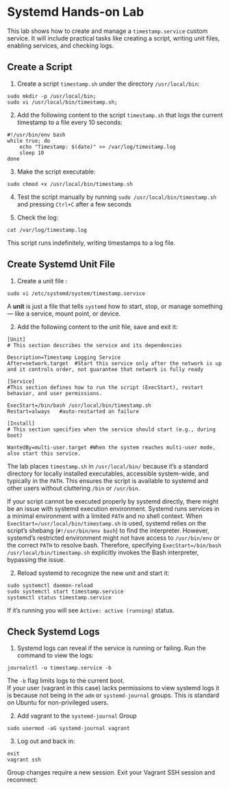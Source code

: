 # Systemd Hands-on Lab

This lab shows how to create and manage a `timestamp.service` custom service. It will include practical tasks like creating a script, writing unit files, enabling services, and checking logs.

## Create a Script

1. Create a script `timestamp.sh` under the directory `/usr/local/bin`:

```
sudo mkdir -p /usr/local/bin;
sudo vi /usr/local/bin/timestamp.sh;
```

2. Add the following content to the script `timestamp.sh` that logs the current timestamp to a file every 10 seconds:

```
#!/usr/bin/env bash
while true; do
    echo "Timestamp: $(date)" >> /var/log/timestamp.log
    sleep 10
done
```

3. Make the script executable:

```
sudo chmod +x /usr/local/bin/timestamp.sh
```

4. Test the script manually by running `sudo /usr/local/bin/timestamp.sh` and pressing `Ctrl+C` after a few seconds

5. Check the log:

```
cat /var/log/timestamp.log
```

This script runs indefinitely, writing timestamps to a log file.

## Create Systemd Unit File

1. Create a unit file :

```
sudo vi /etc/systemd/system/timestamp.service
```

A **unit** is just a file that tells `systemd` how to start, stop, or manage something — like a service, mount point, or device.

2. Add the following content to the unit file, save and exit it:

```
[Unit]
# This section describes the service and its dependencies

Description=Timestamp Logging Service
After=network.target  #Start this service only after the network is up and it controls order, not guarantee that network is fully ready

[Service]
#This section defines how to run the script (ExecStart), restart behavior, and user permissions.

ExecStart=/bin/bash /usr/local/bin/timestamp.sh
Restart=always   #auto-restarted on failure

[Install]
# This section specifies when the service should start (e.g., during boot)

WantedBy=multi-user.target #When the system reaches multi-user mode, also start this service.
```

The lab places `timestamp.sh` in `/usr/local/bin/` because it’s a standard directory for locally installed executables, accessible system-wide, and typically in the `PATH`. This ensures the script is available to systemd and other users without cluttering `/bin` or `/usr/bin`.

If your script cannot be executed properly by systemd directly, there might be an issue with systemd execution environment. Systemd runs services in a minimal environment with a limited `PATH` and no shell context. When `ExecStart=/usr/local/bin/timestamp.sh` is used, systemd relies on the script’s shebang (`#!/usr/bin/env bash`) to find the interpreter. However, systemd’s restricted environment might not have access to `/usr/bin/env` or the correct `PATH` to resolve bash. Therefore, specifying `ExecStart=/bin/bash  /usr/local/bin/timestamp.sh` explicitly invokes the Bash interpreter, bypassing the issue.

2. Reload systemd to recognize the new unit and start it:

```
sudo systemctl daemon-reload
sudo systemctl start timestamp.service
systemctl status timestamp.service
```

If it’s running you will see `Active: active (running)` status.

## Check Systemd Logs

1. Systemd logs can reveal if the service is running or failing. Run the command to view the logs:

```
journalctl -u timestamp.service -b
```

The `-b` flag limits logs to the current boot.  
If your user (vagrant in this case) lacks permissions to view systemd logs it is because not being in the `adm` or `systemd-journal` groups. This is standard on Ubuntu for non-privileged users.

2. Add vagrant to the `systemd-journal` Group

```
sudo usermod -aG systemd-journal vagrant
```

3. Log out and back in:

```
exit
vagrant ssh
```

Group changes require a new session. Exit your Vagrant SSH session and reconnect:
